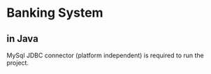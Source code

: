 <h1>Banking System</h1>
<h2>in Java</h2>
<p>MySql JDBC connector (platform independent) is required to run the project.</p>
